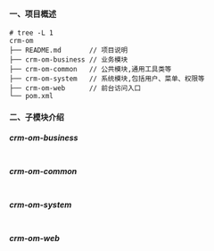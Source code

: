 #### 一、项目概述

```text
# tree -L 1
crm-om
├── README.md       // 项目说明
├── crm-om-business // 业务模块
├── crm-om-common   // 公共模块,通用工具类等
├── crm-om-system   // 系统模块,包括用户、菜单、权限等
├── crm-om-web      // 前台访问入口
└── pom.xml
```

#### 二、子模块介绍

##### crm-om-business

```text

```

##### crm-om-common

```text

```

##### crm-om-system

```text

```

##### crm-om-web

```text

```